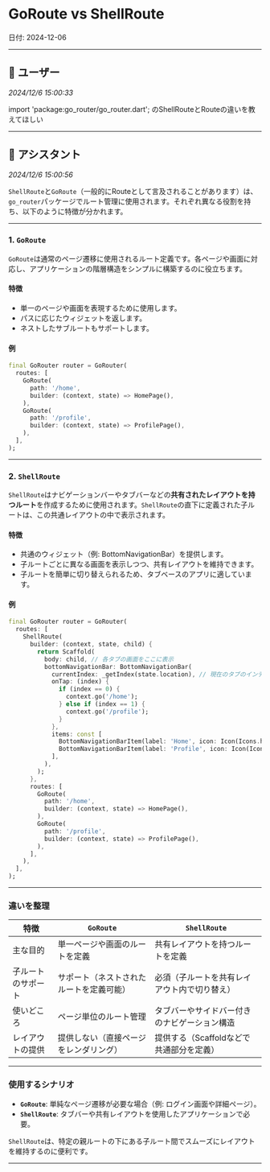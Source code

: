 # GoRoute vs ShellRoute

日付: 2024-12-06

---

## 👤 ユーザー
*2024/12/6 15:00:33*

import 'package:go\_router/go\_router.dart';
のShellRouteとRouteの違いを教えてほしい

---

## 🤖 アシスタント
*2024/12/6 15:00:56*

`ShellRoute`と`GoRoute`（一般的にRouteとして言及されることがあります）は、`go_router`パッケージでルート管理に使用されます。それぞれ異なる役割を持ち、以下のように特徴が分かれます。

---

### 1. **`GoRoute`**
`GoRoute`は通常のページ遷移に使用されるルート定義です。各ページや画面に対応し、アプリケーションの階層構造をシンプルに構築するのに役立ちます。

#### 特徴
- 単一のページや画面を表現するために使用します。
- パスに応じたウィジェットを返します。
- ネストしたサブルートもサポートします。

#### 例
```dart
final GoRouter router = GoRouter(
  routes: [
    GoRoute(
      path: '/home',
      builder: (context, state) => HomePage(),
    ),
    GoRoute(
      path: '/profile',
      builder: (context, state) => ProfilePage(),
    ),
  ],
);
```

---

### 2. **`ShellRoute`**
`ShellRoute`はナビゲーションバーやタブバーなどの**共有されたレイアウトを持つルート**を作成するために使用されます。`ShellRoute`の直下に定義された子ルートは、この共通レイアウトの中で表示されます。

#### 特徴
- 共通のウィジェット（例: BottomNavigationBar）を提供します。
- 子ルートごとに異なる画面を表示しつつ、共有レイアウトを維持できます。
- 子ルートを簡単に切り替えられるため、タブベースのアプリに適しています。

#### 例
```dart
final GoRouter router = GoRouter(
  routes: [
    ShellRoute(
      builder: (context, state, child) {
        return Scaffold(
          body: child, // 各タブの画面をここに表示
          bottomNavigationBar: BottomNavigationBar(
            currentIndex: _getIndex(state.location), // 現在のタブのインデックスを計算
            onTap: (index) {
              if (index == 0) {
                context.go('/home');
              } else if (index == 1) {
                context.go('/profile');
              }
            },
            items: const [
              BottomNavigationBarItem(label: 'Home', icon: Icon(Icons.home)),
              BottomNavigationBarItem(label: 'Profile', icon: Icon(Icons.person)),
            ],
          ),
        );
      },
      routes: [
        GoRoute(
          path: '/home',
          builder: (context, state) => HomePage(),
        ),
        GoRoute(
          path: '/profile',
          builder: (context, state) => ProfilePage(),
        ),
      ],
    ),
  ],
);
```

---

### **違いを整理**
| 特徴            | `GoRoute`                             | `ShellRoute`                        |
|----------------|-------------------------------------|------------------------------------|
| 主な目的         | 単一ページや画面のルートを定義            | 共有レイアウトを持つルートを定義           |
| 子ルートのサポート | サポート（ネストされたルートを定義可能）      | 必須（子ルートを共有レイアウト内で切り替え） |
| 使いどころ        | ページ単位のルート管理                    | タブバーやサイドバー付きのナビゲーション構造 |
| レイアウトの提供    | 提供しない（直接ページをレンダリング）        | 提供する（Scaffoldなどで共通部分を定義）     |

---

### **使用するシナリオ**
- **`GoRoute`**: 単純なページ遷移が必要な場合（例: ログイン画面や詳細ページ）。
- **`ShellRoute`**: タブバーや共有レイアウトを使用したアプリケーションで必要。

`ShellRoute`は、特定の親ルートの下にある子ルート間でスムーズにレイアウトを維持するのに便利です。

---

